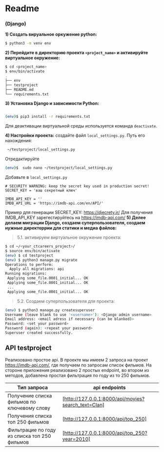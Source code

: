 # Readme

### (Django)
**1) Создать вируальное оркужение python:**
```sh
$ python3 -m venv env
```
**2) Перейдите в директорию проекта `<project_name>` и активируйте виртуальное окружение:**
```sh
$ cd <project_name>
$ env/bin/activate
.
├── env
├── testproject 
├── README.md 
└── requirements.txt
```
**3) Установка Django и зависимости Python:**
```sh

(env)$ pip3 install -r requirements.txt
```
Для деактивации виртуальной среды используется команда `deactivate`.

**4) Настройки проекта:**
создайте файл `local_settings.py`. Путь его нахождения:
```sh
 ~/testproject/local_settings.py
```
Отредактируйте
```sh
(env)$  sudo nano ~/testproject/local_settings.py
```
Добавьте в `local_settings.py` 
```
# SECURITY WARNING: keep the secret key used in production secret!
SECRET_KEY = 'ваш секретный ключ'

IMDB_API_KEY = ''
IMDB_API_URL = 'https://imdb-api.com/en/API/'
```
Пример для генерации SECRET_KEY: https://djecrety.ir/
Для получения IMDB_API_KEY зарегестируйтесь на https://imdb-api.com/
**5) Делее делаем миграции Django, создаем суперпользователя, создаем нужные директоррии для статики и медиа файлов:**

>5.1. активируем виртуальное окружение проекта:
```sh
$ cd ~/<your_ctcareers_project>/
$ source env/bin/activate
(env) $ cd testproject
(env) $ python3 manage.py migrate
Operations to perform:
  Apply all migrations: api
Running migrations:
 Applying some_file.0001_initial... OK
 Applying some_file.0001_initial... OK
 ...
 Applying some_file.0001_initial... OK
```

>5.2. Создаем суперпользователя для проекта:
```sh
(env) $ python3 manage.py createsuperuser
Username (leave blank to use '<username>'): <Django admin username>
Email address: <email adress if necessary (can be blanked)>
Password: <set your password>
Password (again): <repeat your password>
Superuser created successfully.
```

## API testproject

Реализовано простое api. В проекте мы имеем 2 запроса на проект https://imdb-api.com/, где получаем по запросам список фильмов. На стороне приложения реализовано 2 простых endpoint, во втором из методов, добавлена простая фильтрация по году из то 250 фильмов.

| Тип запроса | api endpoints|
| ------ | ------ |
| Получение списка фильмов по ключевому слову | [http://127.0.0.1:8000/api/movies?search_text=Clan] |
| Получения списка топ 250 фильмов | [http://127.0.0.1:8000/api/top_250] |
| Фильтрацие по году из списка топ 250 фильмов | [http://127.0.0.1:8000/api/top_250?year=2010] |
